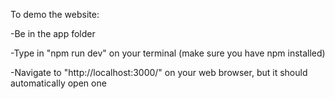 To demo the website:

-Be in the app folder

-Type in "npm run dev" on your terminal (make sure you have npm installed)

-Navigate to "http://localhost:3000/" on your web browser, but it should automatically open one
